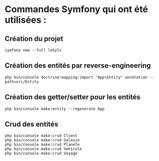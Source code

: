 # Commandes Symfony qui ont été utilisées :  

## Création du projet  
```symfony new --full leSylv```  

## Création des entités par reverse-engineering  
```php bin/console doctrine:mapping:import "App\Entity" annotation --path=src/Entity```  

## Création des getter/setter pour les entités  
```php bin/console make:entity --regenerate App```

## Crud des entités
```php bin/console make:crud Client```  
```php bin/console make:crud Galaxie```  
```php bin/console make:crud Planete```  
```php bin/console make:crud Vehicule```  
```php bin/console make:crud Voyage```  
